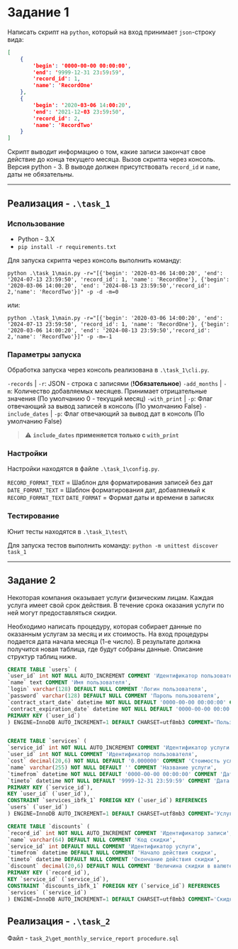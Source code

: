 # Задание 1

Написать скрипт на `python`, который на вход принимает `json`-строку вида:

```json
[
    {
        'begin': '0000-00-00 00:00:00',
        'end': '9999-12-31 23:59:59',
        'record_id': 1,
        'name': 'RecordOne'
    }, 
    {
        'begin': '2020-03-06 14:00:20',
        'end': '2021-12-03 23:59:50',
        'record_id': 2,
        'name': 'RecordTwo'
    }
]
```

Скрипт выводит информацию о том, какие записи закончат свое действие до конца текущего месяца. Вызов скрипта через консоль. Версия python - 3. В выводе должен присутствовать `record_id` и `name`, даты не обязательны.

---
## Реализация - `.\task_1`

### Использование

- Python - 3.X
- `pip install -r requirements.txt`


Для запуска скрипта через консоль выполнить команду:
```
python .\task_1\main.py -r="[{'begin': '2020-03-06 14:00:20', 'end': '2024-07-13 23:59:50', 'record_id': 1, 'name': 'RecordOne'}, {'begin': '2020-03-06 14:00:20', 'end': '2024-08-13 23:59:50','record_id': 2,'name': 'RecordTwo'}]" -p -d -m=0
```
или:
```
python .\task_1\main.py -r="[{'begin': '2020-03-06 14:00:20', 'end': '2024-07-13 23:59:50', 'record_id': 1, 'name': 'RecordOne'}, {'begin': '2020-03-06 14:00:20', 'end': '2024-08-13 23:59:50','record_id': 2,'name': 'RecordTwo'}]" -p -m=-1
```

### Параметры запуска

Обработка запуска через консоль реализована в `.\task_1\cli.py`.

`-records` | `-r`: JSON - строка с записями (__!Обязательное__)
`-add_months` | `-m`: Количество добавляемых месяцев. Принимает отрицательные значения (По умолчанию 0 - текущий месяц)
`-with_print` | `-p`: Флаг отвечающий за вывод записей в консоль (По умолчанию False)
`-include_dates` | `-p`: Флаг отвечающий за вывод дат в консоль (По умолчанию False)

> :warning: __`include_dates` применяется только с `with_print`__

### Настройки
Настройки находятся в файле `.\task_1\config.py`.

`RECORD_FORMAT_TEXT` = Шаблон для форматирования записей без дат
`DATE_FORMAT_TEXT` = Шаблон форматирования дат, добавляемый к `RECORD_FORMAT_TEXT`
`DATE_FORMAT` = Формат даты и времени в записях


### Тестирование
Юнит тесты находятся в `.\task_1\test\`

Для запуска тестов выполнить команду:
`python -m unittest discover task_1`


---

## Задание 2

Некоторая компания оказывает услуги физическим лицам. Каждая услуга имеет свой срок действия. В течение срока оказания услуги по ней могут предоставляться скидки.

Необходимо написать процедуру, которая собирает данные по оказанным услугам за месяц и их стоимость. На вход процедуры подается дата начала месяца (1-е число). В результате должна получится новая таблица, где будут собраны данные. Описание структур таблиц ниже.

```sql
CREATE TABLE `users` (
`user_id` int NOT NULL AUTO_INCREMENT COMMENT 'Идентификатор пользователя',
`name` text COMMENT 'Имя пользователя',
`login` varchar(128) DEFAULT NULL COMMENT 'Логин пользователя',
`password` varchar(128) DEFAULT NULL COMMENT 'Пароль пользователя',
`contract_start_date` datetime NOT NULL DEFAULT '0000-00-00 00:00:00' COMMENT 'Дата начала действия договора с пользователем',
`contract_expiration_date` datetime NOT NULL DEFAULT '0000-00-00 00:00:00' COMMENT 'Дата окончания действия договора с пользователем',
PRIMARY KEY (`user_id`)
) ENGINE=InnoDB AUTO_INCREMENT=1 DEFAULT CHARSET=utf8mb3 COMMENT='Пользователи';


CREATE TABLE `services` (
`service_id` int NOT NULL AUTO_INCREMENT COMMENT 'Идентификатор услуги',
`user_id` int NOT NULL COMMENT 'Идентификатор пользователя',
`cost` decimal(20,6) NOT NULL DEFAULT '0.000000' COMMENT 'Стоимость услуги',
`name` varchar(255) NOT NULL DEFAULT '' COMMENT 'Название услуги',
`timefrom` datetime NOT NULL DEFAULT '0000-00-00 00:00:00' COMMENT 'Дата начала оказания услуги',
`timeto` datetime NOT NULL DEFAULT '9999-12-31 23:59:59' COMMENT 'Дата завершения оказания услуги',
PRIMARY KEY (`service_id`),
KEY `user_id` (`user_id`),
CONSTRAINT `services_ibfk_1` FOREIGN KEY (`user_id`) REFERENCES
`users` (`user_id`)
) ENGINE=InnoDB AUTO_INCREMENT=1 DEFAULT CHARSET=utf8mb3 COMMENT='Услуги, предоставляемые пользователю';

CREATE TABLE `discounts` (
`record_id` int NOT NULL AUTO_INCREMENT COMMENT 'Идентификатор записи',
`name` varchar(64) DEFAULT NULL COMMENT 'Код скидки',
`service_id` int DEFAULT NULL COMMENT 'Идентификатор услуги',
`timefrom` datetime DEFAULT NULL COMMENT 'Начало действия скидки',
`timeto` datetime DEFAULT NULL COMMENT 'Окончание действия скидки',
`discount` decimal(20,6) DEFAULT NULL COMMENT 'Величина скидки в валюте',
PRIMARY KEY (`record_id`),
KEY `service_id` (`service_id`),
CONSTRAINT `discounts_ibfk_1` FOREIGN KEY (`service_id`) REFERENCES
`services` (`service_id`)
) ENGINE=InnoDB AUTO_INCREMENT=1 DEFAULT CHARSET=utf8mb3 COMMENT='Скидки на услуги';
```

## Реализация - `.\task_2`

Файл - `task_2\get_monthly_service_report procedure.sql`